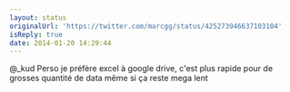 ```yaml
---
layout: status
originalUrl: 'https://twitter.com/marcgg/status/425273946637103104'
isReply: true
date: 2014-01-20 14:29:44
---
```


@_kud Perso je préfère excel à google drive, c'est plus rapide pour de grosses quantité de data même si ça reste mega lent
